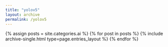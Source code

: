 ```yaml
---
title: "yolov5"
layout: archive
permalink: /yolov5
---
```

{% assign posts = site.categories.ai %}
{% for post in posts %} {% include archive-single.html type=page.entries_layout %} {% endfor %}
